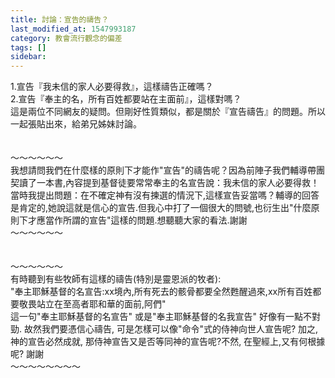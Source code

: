 ```yaml
---
title: 討論：宣告的禱告？
last_modified_at: 1547993187
category: 教會流行觀念的偏差
tags: []
sidebar: 
---
```


<p>1.宣告『我未信的家人必要得救』，這樣禱告正確嗎？<br/>2.宣告『奉主的名，所有百姓都要站在主面前』，這樣對嗎？<br/><!--more-->這是兩位不同網友的疑問。但剛好性質類似，都是關於『宣告禱告』的問題。所以一起張貼出來，給弟兄姊妹討論。<br/><br/><br/>～～～～～～<br/>我想請問我們在什麼樣的原則下才能作"宣告"的禱告呢？因為前陣子我們輔導帶團契讀了一本書,內容提到基督徒要常常奉主的名宣告說：我未信的家人必要得救！<br/>當時我提出問題：在不確定神有沒有揀選的情況下,這樣宣告妥當嗎？輔導的回答是肯定的,她說這就是信心的宣告.但我心中打了一個很大的問號,也衍生出"什麼原則下才應當作所謂的宣告"這樣的問題.想聽聽大家的看法.謝謝<br/>～～～～～～<br/><br/><br/>～～～～～～<br/>有時聽到有些牧師有這樣的禱告(特別是靈恩派的牧者):<br/>"奉主耶穌基督的名宣告:xx境內,所有死去的骸骨都要全然甦醒過來,xx所有百姓都要敬畏站立在至高者耶和華的面前,阿們"<br/>這一句"奉主耶穌基督的名宣告" 或是"奉主耶穌基督的名我宣告" 好像有一點不對勁. 故然我們要憑信心禱告, 可是怎樣可以像"命令"式的侍神向世人宣告呢? 加之, 神的宣告必然成就, 那侍神宣告又是否等同神的宣告呢?不然, 在聖經上,又有何根據呢? 謝謝<br/>～～～～～～～～<br/><br/>
</p>